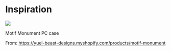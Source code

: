 # Inspiration

![](https://db-feed.s3.amazonaws.com/legacy/shotwin-2020-12-16_20-34-11-1608168928.png)

Motif Monument PC case

From: https://yuel-beast-designs.myshopify.com/products/motif-monument